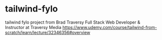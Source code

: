 # tailwind-fylo

tailwind fylo project from Brad Traversy Full Stack Web Developer & Instructor at Traversy Media https://www.udemy.com/course/tailwind-from-scratch/learn/lecture/32346356#overview
